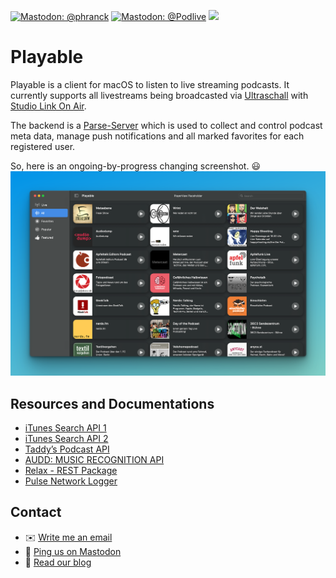 [![Mastodon: @phranck](https://img.shields.io/badge/Mastodon-@phranck-blue.svg?style=flat)](https://chaos.social/@phranck)
[![Mastodon: @Podlive](https://img.shields.io/badge/Mastodon-@Podlive-ca94d4.svg?style=flat)](https://chaos.social/@Podlive)
[![](https://img.shields.io/endpoint?url=https%3A%2F%2Fswiftpackageindex.com%2Fapi%2Fpackages%2Fpointfreeco%2Fswift-composable-architecture%2Fbadge%3Ftype%3Dswift-versions)](https://swiftpackageindex.com/phranck/RadioBrowserKit)

# Playable

Playable is a client for macOS to listen to live streaming podcasts. It currently supports all livestreams being broadcasted via [Ultraschall](http://ultraschall.fm) with [Studio Link On Air](https://studio-link.de).

The backend is a [Parse-Server](http://parseplatform.org) which is used to collect and control podcast meta data, manage push notifications and all marked favorites for each registered user.

So, here is an ongoing-by-progress changing screenshot. 😃
![](screenshot1.png)

## Resources and Documentations
* [iTunes Search API 1](https://developer.apple.com/library/archive/documentation/AudioVideo/Conceptual/iTuneSearchAPI/index.html)
* [iTunes Search API 2](https://performance-partners.apple.com/search-api)
* [Taddy’s Podcast API](https://taddy.org/developers/podcast-api)
* [AUDD: MUSIC RECOGNITION API](https://www.audd.io)
* [Relax - REST Package](https://swiftpackageindex.com/tdeleon/relax/2.0.0/documentation/relax)
* [Pulse Network Logger](https://kean.blog/pulse/home)

## Contact

* :envelope: [Write me an email](mailto:phranck@mac.com)
* :speech_balloon: [Ping us on Mastodon](https://chaos.social/@phranck)
* :memo: [Read our blog](https://podlive.io/blog)
